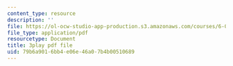 ```yaml
---
content_type: resource
description: ''
file: https://ol-ocw-studio-app-production.s3.amazonaws.com/courses/6-004-computation-structures-spring-2017/79b6a9016bb4e06e46a07b4b00510689_3LQUrpSADx8.pdf
file_type: application/pdf
resourcetype: Document
title: 3play pdf file
uid: 79b6a901-6bb4-e06e-46a0-7b4b00510689
---
```

